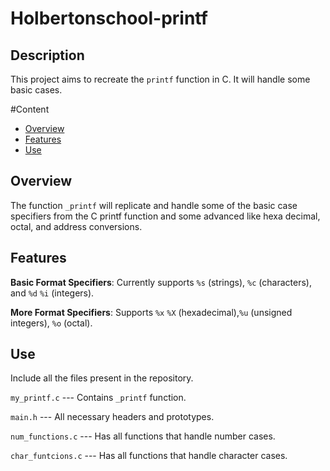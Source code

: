 # Holbertonschool-printf

## Description
This project aims to recreate the `printf` function in C.
It will handle some basic cases.


#Content
- [Overview](#overview)
- [Features](#features)
- [Use](#use)


## Overview
The function `_printf` will replicate and handle some of the basic case specifiers from the C printf function and some advanced like hexa decimal, octal, and address conversions.

## Features
**Basic Format Specifiers**: Currently supports `%s` (strings), `%c` (characters), and `%d` `%i` (integers).


**More Format Specifiers**: Supports `%x` `%X` (hexadecimal),`%u` (unsigned integers), `%o` (octal).

## Use
Include all the files present in the repository. 

``my_printf.c`` --- Contains `_printf` function.

``main.h`` --- All necessary headers and prototypes.

`num_functions.c` --- Has all functions that handle number cases.

`char_funtcions.c` --- Has all functions that handle character cases.

